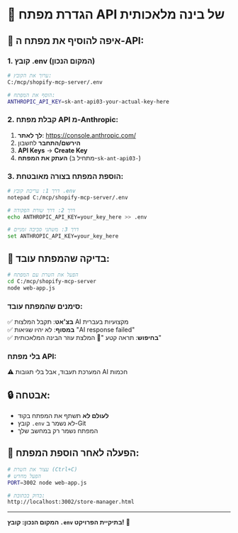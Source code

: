 # 🤖 הגדרת מפתח API של בינה מלאכותית

## 📍 איפה להוסיף את מפתח ה-API:

### 1. קובץ .env (המקום הנכון)

```bash
# ערוך את הקובץ:
C:/mcp/shopify-mcp-server/.env

# הוסף את המפתח:
ANTHROPIC_API_KEY=sk-ant-api03-your-actual-key-here
```

### 2. קבלת מפתח API מ-Anthropic:

1. **לך לאתר**: https://console.anthropic.com/
2. **הירשם/התחבר** לחשבון
3. **API Keys** -> **Create Key**
4. **העתק את המפתח** (מתחיל ב-`sk-ant-api03-`)

### 3. הוספת המפתח בצורה מאובטחת:

```bash
# דרך 1: עריכת קובץ .env
notepad C:/mcp/shopify-mcp-server/.env

# דרך 2: דרך שורת הפקודה
echo ANTHROPIC_API_KEY=your_key_here >> .env

# דרך 3: משתני סביבה זמניים
set ANTHROPIC_API_KEY=your_key_here
```

## 🔧 בדיקה שהמפתח עובד:

```bash
# הפעל את השרת עם המפתח
cd C:/mcp/shopify-mcp-server
node web-app.js
```

### סימנים שהמפתח עובד:
✅ **בצ'אט**: תקבל המלצות AI מקצועיות בעברית  
✅ **במסוף**: לא יהיו שגיאות "AI response failed"  
✅ **בחיפוש**: תראה קטע "🤖 המלצת עוזר הבינה המלאכותית"  

### בלי מפתח API:
⚠️ המערכת תעבוד, אבל בלי תגובות AI חכמות

## 🔒 אבטחה:

- **לעולם לא** תשתף את המפתח בקוד
- קובץ `.env` לא נשמר ב-Git
- המפתח נשמר רק במחשב שלך

## 🚀 הפעלה לאחר הוספת המפתח:

```bash
# עצור את השרת (Ctrl+C)
# הפעל מחדש
PORT=3002 node web-app.js

# בדוק בכתובת:
http://localhost:3002/store-manager.html
```

---

**המקום הנכון: קובץ `.env` בתיקיית הפרויקט!** 🎯